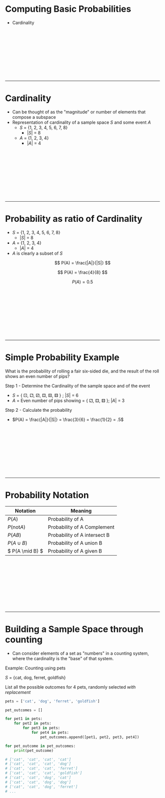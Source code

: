 # Computing Basic Probabilities
* Cardinality


<br><br><br><br><br><br><br><br><br>

---------------------------------------------------------------
# Cardinality
* Can be thought of as the "magnitude" or number of elements that compose a subspace
* Representation of cardinality of a sample space $S$ and some event $A$
    * $S$ = {1, 2, 3, 4, 5, 6, 7, 8}
        * $|S|$ = 8
    * $A$ = {1, 2, 3, 4}
        * $|A|$ = 4



<br><br><br><br><br><br><br><br><br>

---------------------------------------------------------------
# Probability as ratio of Cardinality
* $S$ = {1, 2, 3, 4, 5, 6, 7, 8}
    * $|S|$ = 8
* $A$ = {1, 2, 3, 4}
    * $|A|$ = 4
* $A$ is clearly a subset of $S$

$$
P(A) = \frac{|A|}{|S|}
$$

$$
P(A) = \frac{4}{8}
$$

$$
P(A) = 0.5
$$

<br><br><br><br><br><br><br><br><br>

---------------------------------------------------------------
# Simple Probability Example

What is the probability of rolling a fair six-sided die, and the result of the roll shows an even number of pips?

Step 1 - Determine the Cardinality of the sample space and of the event
* $S$ = { ⚀, ⚁, ⚂, ⚃, ⚄, ⚅ } ; $|S|$ = 6
* $A$ = Even number of pips showing = { ⚁, ⚃, ⚅ }; $|A|$ = 3

Step 2 - Calculate the probability
* $P(A) = \frac{|A|}{|S|} = \frac{3}{6} = \frac{1}{2} = .5$


<br><br><br><br><br><br><br><br><br>

---------------------------------------------------------------
# Probability Notation

| Notation | Meaning |
|----------|---------|
|$P(A)$    | Probability of A|
|$P(\text{not}  A)$    | Probability of A Complement|
|$P(AB)$    | Probability of A intersect B|
|$P(A \cup B)$    | Probability of A union B|
| $ P(A \mid B) $    | Probability of A given B|


<br><br><br><br><br><br><br><br><br>

---------------------------------------------------------------
# Building a Sample Space through counting
* Can consider elements of a set as "numbers" in a counting system, where the cardinality is the "base" of that system.

Example: Counting using pets

$S$ = {cat, dog, ferret, goldfish}

List all the possible outcomes for 4 pets, randomly selected *with replacement*

```python
pets = ['cat', 'dog', 'ferret', 'goldfish']

pet_outcomes = []

for pet1 in pets:
    for pet2 in pets:
        for pet3 in pets:
            for pet4 in pets:
                pet_outcomes.append([pet1, pet2, pet3, pet4])

for pet_outcome in pet_outcomes:
    print(pet_outcome)

# ['cat', 'cat', 'cat', 'cat']
# ['cat', 'cat', 'cat', 'dog']
# ['cat', 'cat', 'cat', 'ferret']
# ['cat', 'cat', 'cat', 'goldfish']
# ['cat', 'cat', 'dog', 'cat']
# ['cat', 'cat', 'dog', 'dog']
# ['cat', 'cat', 'dog', 'ferret']
# ...
```